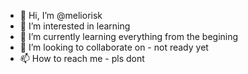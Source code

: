- 👋 Hi, I’m @meliorisk
- 👀 I’m interested in learning 
- 🌱 I’m currently learning everything from the begining 
- 💞️ I’m looking to collaborate on - not ready yet
- 📫 How to reach me - pls dont

<!---
meliorisk/meliorisk is a ✨ special ✨ repository because its `README.md` (this file) appears on your GitHub profile.
You can click the Preview link to take a look at your changes.
--->
